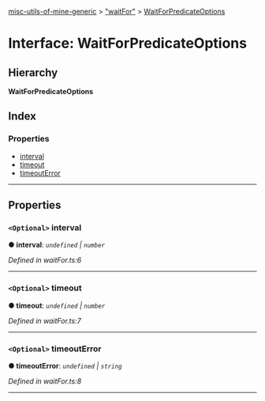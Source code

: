 [misc-utils-of-mine-generic](../README.md) > ["waitFor"](../modules/_waitfor_.md) > [WaitForPredicateOptions](../interfaces/_waitfor_.waitforpredicateoptions.md)

# Interface: WaitForPredicateOptions

## Hierarchy

**WaitForPredicateOptions**

## Index

### Properties

* [interval](_waitfor_.waitforpredicateoptions.md#interval)
* [timeout](_waitfor_.waitforpredicateoptions.md#timeout)
* [timeoutError](_waitfor_.waitforpredicateoptions.md#timeouterror)

---

## Properties

<a id="interval"></a>

### `<Optional>` interval

**● interval**: *`undefined` \| `number`*

*Defined in waitFor.ts:6*

___
<a id="timeout"></a>

### `<Optional>` timeout

**● timeout**: *`undefined` \| `number`*

*Defined in waitFor.ts:7*

___
<a id="timeouterror"></a>

### `<Optional>` timeoutError

**● timeoutError**: *`undefined` \| `string`*

*Defined in waitFor.ts:8*

___

